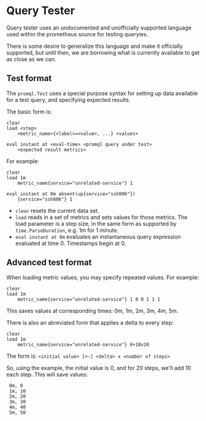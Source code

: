 # Query Tester

Query tester uses an undocumented and unofficially supported language used
within the prometheus source for testing queryies.

There is some desire to generalize this language and make it officially
supported, but until then, we are borrowing what is currently available to get
as close as we can.

## Test format

The `promql.Test` uses a special purpose syntax for setting up data available
for a test query, and specifying expected results.

The basic form is:

```
clear
load <step>
    <metric_name>{<label>=<value>, ...} <values>

eval instant at <eval-time> <promql query under test>
    <expected result metrics>
```

For example:
```
clear
load 1m
    metric_name{service="unrelated-service"} 1

eval instant at 0m absent(up{service="ssh806"})
    {service="ssh806"} 1
```

* `clear` resets the current data set.
* `load` reads in a set of metrics and sets values for those metrics. The load
   parameter is a step size, in the same form as supported by
   `time.ParseDuration`, e.g. 1m for 1 minute.
* `eval instant at 0m` evaluates an instantaneous query expression evaluated at
  time 0. Timestamps begin at 0.

## Advanced test format

When loading metric values, you may specify repeated values. For example:

```
clear
load 1m
    metric_name{service="unrelated-service"} 1 0 0 1 1 1
```

This saves values at corresponding times: 0m, 1m, 2m, 3m, 4m, 5m.


There is also an abreviated form that applies a delta to every step:
```
clear
load 1m
    metric_name{service="unrelated-service"} 0+10x20
```

The form is: `<initial value> [+-] <delta> x <number of steps>`

So, using the example, the initial value is 0, and for 20 steps, we'll add 10
each step. This will save values:

```
 0m, 0
 1m, 10
 2m, 20
 3m, 30
 4m, 40
 5m, 50
```
